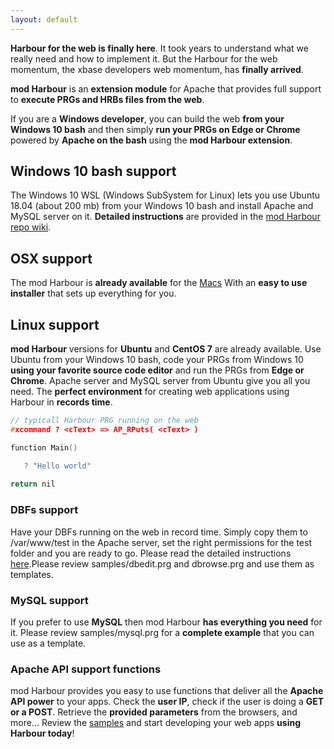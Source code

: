 ```yaml
---
layout: default
---
```


**Harbour for the web is finally here**. It took years to understand what we really need and how to implement it. But the Harbour for the web momentum, the xbase developers web momentum, has **finally arrived**.

**mod Harbour** is an **extension module** for Apache that provides full support to **execute PRGs and HRBs files from the web**.

If you are a **Windows developer**, you can build the web **from your Windows 10 bash** and then simply **run your PRGs on Edge or Chrome** powered by **Apache on the bash** using the **mod Harbour extension**.

## Windows 10 bash support

The Windows 10 WSL (Windows SubSystem for Linux) lets you use Ubuntu 18.04 (about 200 mb) from your Windows 10 bash and install Apache and MySQL server on it. **Detailed instructions** are provided in the [mod Harbour repo wiki](https://github.com/FiveTechSoft/mod_harbour/wiki).

## OSX support

The mod Harbour is **already available** for the [Macs](https://github.com/FiveTechSoft/mod_harbour/tree/master/osx)
With an **easy to use installer** that sets up everything for you.

## Linux support

**mod Harbour** versions for **Ubuntu** and **CentOS 7** are already available. Use Ubuntu from your Windows 10 bash, code your PRGs from
Windows 10 **using your favorite source code editor** and run the PRGs from **Edge or Chrome**. Apache server and MySQL server from Ubuntu give you all you need. The **perfect environment** for creating web applications using Harbour in **records time**.

```c
// typicall Harbour PRG running on the web
#xcommand ? <cText> => AP_RPuts( <cText> )

function Main()

   ? "Hello world"
   
return nil   
```

### DBFs support

Have your DBFs running on the web in record time. Simply copy them to /var/www/test in the Apache server, set the right permissions for the test folder and you are ready to go. Please read the detailed instructions [here](https://github.com/FiveTechSoft/mod_harbour/wiki/Using-DBFs-from-the-server).Please review samples/dbedit.prg and dbrowse.prg and use them as templates.

### MySQL support

If you prefer to use **MySQL** then mod Harbour **has everything you need** for it. Please review samples/mysql.prg for a **complete example** that you can use as a template.

### Apache API support functions

mod Harbour provides you easy to use functions that deliver all the **Apache API power** to your apps. Check the **user IP**, check if the user is doing a **GET or a POST**. Retrieve the **provided parameters** from the browsers, and more... Review the [samples](https://github.com/FiveTechSoft/mod_harbour/tree/master/samples) and start developing your web apps **using Harbour today**!

